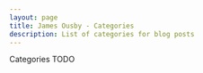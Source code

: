 ```yaml
---
layout: page
title: James Ousby - Categories
description: List of categories for blog posts
---
```



Categories TODO